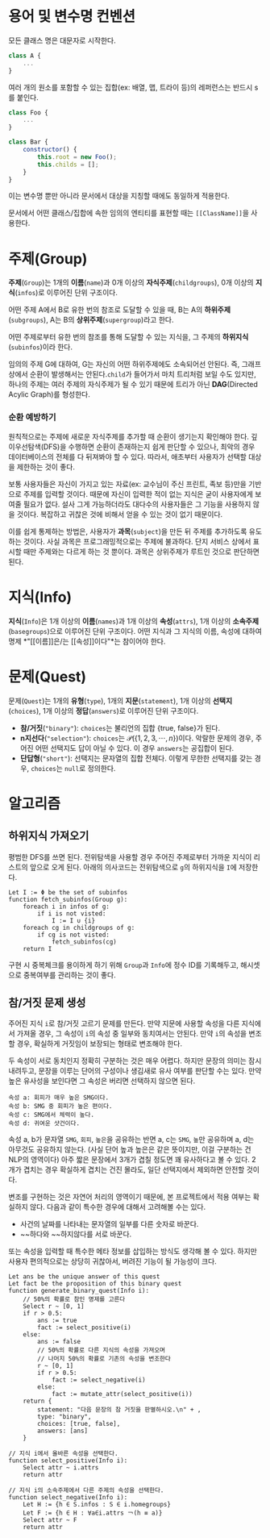 # 용어 및 변수명 컨벤션

모든 클래스 명은 대문자로 시작한다.

```javascript
class A {
	...
}
```

여러 개의 원소를 포함할 수 있는 집합(ex: 배열, 맵, 트라이 등)의 레퍼런스는 반드시 s를 붙인다.

```javascript
class Foo {
    ...
}

class Bar {
	constructor() {
        this.root = new Foo();
        this.childs = [];
    }
}
```

이는 변수명 뿐만 아니라 문서에서 대상을 지칭할 때에도 동일하게 적용한다.

문서에서 어떤 클래스/집합에 속한 임의의 엔티티를 표현할 때는 `[[ClassName]]`을 사용한다.



# 주제(Group)

**주제**(`Group`)는 1개의 **이름**(`name`)과 0개 이상의 **자식주제**(`childgroups`), 0개 이상의 **지식**(`infos`)로 이루어진 단위 구조이다.

어떤 주제 A에서 B로 유한 번의 참조로 도달할 수 있을 때, B는 A의 **하위주제**(`subgroups`), A는 B의 **상위주제**(`supergroup`)라고 한다.

어떤 주제로부터 유한 번의 참조를 통해 도달할 수 있는 지식을, 그 주제의 **하위지식**(`subinfos`)이라 한다.

임의의 주제 G에 대하여, G는 자신의 어떤 하위주제에도 소속되어선 안된다. 즉, 그래프 상에서 순환이 발생해서는 안된다.`child`가 들어가서 마치 트리처럼 보일 수도 있지만, 하나의 주제는 여러 주제의 자식주제가 될 수 있기 때문에 트리가 아닌 **DAG**(Directed Acylic Graph)를 형성한다.

### 순환 예방하기

원칙적으로는 주제에 새로운 자식주제를 추가할 때 순환이 생기는지 확인해야 한다. 깊이우선탐색(DFS)을 수행하면 순환이 존재하는지 쉽게 판단할 수 있으나, 최악의 경우 데이터베이스의 전체를 다 뒤져봐야 할 수 있다. 따라서, 애초부터 사용자가 선택할 대상을 제한하는 것이 좋다.

보통 사용자들은 자신이 가지고 있는 자료(ex: 교수님이 주신 프린트, 족보 등)만을 기반으로 주제를 입력할 것이다. 때문에 자신이 입력한 적이 없는 지식은 굳이 사용자에게 보여줄 필요가 없다. 설사 그게 가능하더라도 대다수의 사용자들은 그 기능을 사용하지 않을 것이다. 복잡하고 귀찮은 것에 비해서 얻을 수 있는 것이 없기 때문이다.

이를 쉽게 통제하는 방법은, 사용자가 **과목**(`subject`)을 만든 뒤 주제를 추가하도록 유도하는 것이다. 사실 과목은 프로그래밍적으로는 주제에 불과하다. 단지 서비스 상에서 표시할 때만 주제와는 다르게 하는 것 뿐이다. 과목은 상위주제가 루트인 것으로 판단하면 된다.



# 지식(Info)

**지식**(`Info`)은 1개 이상의 **이름**(`names`)과 1개 이상의 **속성**(`attrs`), 1개 이상의 **소속주제**(`basegroups`)으로 이루어진 단위 구조이다. 어떤 지식과 그 지식의 이름, 속성에 대하여 명제 *"[[이름]]은/는 [[속성]]이다"*는 참이어야 한다.



# 문제(Quest)

문제(`Quest`)는 1개의 **유형**(`type`), 1개의 **지문**(`statement`), 1개 이상의 **선택지**(`choices`), 1개 이상의 **정답**(`answers`)로 이루어진 단위 구조이다.

* **참/거짓**(`"binary"`): `choices`는 불리언의 집합 {true, false}가 된다.
* **n지선다**(`"selection"`): `choices`는 $\mathcal{P}(\{1, 2, 3, \cdots, n\})$이다. 악랄한 문제의 경우, 주어진 어떤 선택지도 답이 아닐 수 있다. 이 경우 `answers`는 공집합이 된다.
* **단답형**(`"short"`): 선택지는 문자열의 집합 전체다. 이렇게 무한한 선택지를 갖는 경우, `choices`는 `null`로 정의한다.



# 알고리즘

## 하위지식 가져오기

평범한 DFS를 쓰면 된다. 전위탐색을 사용할 경우 주어진 주제로부터 가까운 지식이 리스트의 앞으로 오게 된다. 아래의 의사코드는 전위탐색으로 `g`의 하위지식을 `I`에 저장한다.

```pseudocode
Let I := Φ be the set of subinfos
function fetch_subinfos(Group g):
	foreach i in infos of g:
		if i is not visted:
			I := I ∪ {i}
	foreach cg in childgroups of g:
		if cg is not visted:
			fetch_subinfos(cg)
	return I
```

구현 시 중복체크를 용이하게 하기 위해 `Group`과 `Info`에 정수 ID를 기록해두고, 해시셋으로 중복여부를 관리하는 것이 좋다.



## 참/거짓 문제 생성

주어진 지식 `i`로 참/거짓 고르기 문제를 만든다. 만약 지문에 사용할 속성을 다른 지식에서 가져올 경우, 그 속성이 `i`의 속성 중 일부와 동치여서는 안된다. 만약 `i`의 속성을 변조할 경우, 확실하게 거짓임이 보장되는 형태로 변조해야 한다.

두 속성이 서로 동치인지 정확히 구분하는 것은 매우 어렵다. 하지만 문장의 의미는 잠시 내려두고, 문장을 이루는 단어의 구성이나 생김새로 유사 여부를 판단할 수는 있다. 만약 높은 유사성을 보인다면 그 속성은 버리면 선택하지 않으면 된다.

```
속성 a: 회피가 매우 높은 SMG이다.
속성 b: SMG 중 회피가 높은 편이다.
속성 c: SMG에서 체력이 높다.
속성 d: 귀여운 샷건이다.
```

속성 a, b가 문자열 `SMG`, `회피`, `높은`을 공유하는 반면 a, c는 `SMG`, `높`만 공유하며 a, d는 아무것도 공유하지 않는다. (사실 단어 높과 높은은 같은 뜻이지만, 이걸 구분하는 건 NLP의 영역이다) 아주 짧은 문장에서 3개가 겹칠 정도면 꽤 유사하다고 볼 수 있다. 2개가 겹치는 경우 확실하게 겹치는 건진 몰라도, 일단 선택지에서 제외하면 안전할 것이다.



변조를 구현하는 것은 자연어 처리의 영역이기 때문에, 본 프로젝트에서 적용 여부는 확실하지 않다. 다음과 같이 특수한 경우에 대해서 고려해볼 수는 있다.

* 사건의 날짜를 나타내는 문자열의 일부를 다른 숫자로 바꾼다.
* ~~하다와 ~~하지않다를 서로 바꾼다.

또는 속성을 입력할 때 특수한 메타 정보를 삽입하는 방식도 생각해 볼 수 있다. 하지만 사용자 편의적으로는 상당히 귀찮아서, 버려진 기능이 될 가능성이 크다.

```pseudocode
Let ans be the unique answer of this quest
Let fact be the proposition of this binary quest
function generate_binary_quest(Info i):
	// 50%의 확률로 참인 명제를 고른다 
	Select r ~ [0, 1]
	if r > 0.5:
		ans := true
		fact := select_positive(i)
	else:
		ans := false
		// 50%의 확률로 다른 지식의 속성을 가져오며
		// 나머지 50%의 확률로 기존의 속성을 변조한다
		r ~ [0, 1]
		if r > 0.5:
			fact := select_negative(i)
		else:
			fact := mutate_attr(select_positive(i))
	return {
		statement: "다음 문장의 참 거짓을 판별하시오.\n" + ,
		type: "binary",
		choices: [true, false],
		answers: [ans]
	}
	
// 지식 i에서 올바른 속성을 선택한다.
function select_positive(Info i):
	Select attr ~ i.attrs
	return attr

// 지식 i의 소속주제에서 다른 주제의 속성을 선택한다.
function select_negative(Info i):
	Let H := {h ∈ S.infos : S ∈ i.homegroups}
	Let F := {h ∈ H : ∀a∈i.attrs ￢(h ≡ a)}
	Select attr ~ F
	return attr
```

